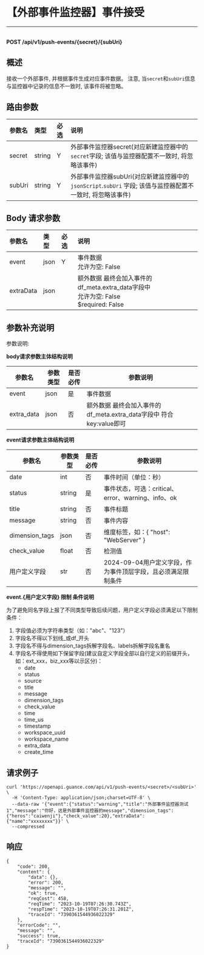 # 【外部事件监控器】事件接受

---

<br />**POST /api/v1/push-events/\{secret\}/\{subUri\}**

## 概述
接收一个外部事件, 并根据事件生成对应事件数据。
注意, 当`secret`和`subUri`信息与监控器中记录的信息不一致时, 该事件将被忽略。




## 路由参数

| 参数名        | 类型     | 必选   | 说明              |
|:-----------|:-------|:-----|:----------------|
| secret | string | Y | 外部事件监控器secret(对应新建监控器中的`secret`字段; 该值与监控器配置不一致时, 将忽略该事件)<br> |
| subUri | string | Y | 外部事件监控器subUri(对应新建监控器中的`jsonScript`.`subUri` 字段; 该值与监控器配置不一致时, 将忽略该事件)<br> |


## Body 请求参数

| 参数名        | 类型     | 必选   | 说明              |
|:-----------|:-------|:-----|:----------------|
| event | json | Y | 事件数据<br>允许为空: False <br> |
| extraData | json |  | 额外数据 最终会加入事件的df_meta.extra_data字段中<br>允许为空: False <br>$required: False <br> |

## 参数补充说明

参数说明:

**body请求参数主体结构说明**

|  参数名                |    参数类型     |   是否必传    |   参数说明  | 
|-----------------------|----------|----------|----------|
|event                  |   json       |   是        |   事件数据 |
|extra_data             |   json       |   否        |   额外数据 最终会加入事件的df_meta.extra_data字段中 符合key:value即可 |

**event请求参数主体结构说明**

|  参数名                |    参数类型     |   是否必传    |   参数说明  | 
|-----------------------|----------|----------|----------|
|date           |   int     |   否        |   事件时间（单位：秒） |
|status           |   string     |   是        |   事件状态，可选：critical、error、warning、info、ok |
|title            |   string     |   否        |   事件标题 |
|message          |   string     |   否        |   事件内容 |
|dimension_tags   |   json       |   否        |   维度标签，如：{ "host": "WebServer" } |
|check_value      |   float      |   否        |   检测值 |
|用户定义字段      |   str      |   否        |   2024-09-04用户定义字段，作为事件顶层字段，且必须满足限制条件 |


**event.{用户定义字段} 限制 条件说明**

为了避免同名字段上报了不同类型导致后续问题，用户定义字段必须满足以下限制条件：  

1. 字段值必须为字符串类型（如："abc"、"123"）  
2. 字段名不得以下划线_或df_开头  
3. 字段名不得与dimension_tags拆解字段名、labels拆解字段名重名  
3. 字段名不得使用如下保留字段(建议自定义字段全部以自行定义的前缀开头，如：ext_xxx，biz_xxx等以示区分)：  
    - date  
    - status  
    - source  
    - title  
    - message  
    - dimension_tags  
    - check_value  
    - time  
    - time_us  
    - timestamp  
    - workspace_uuid  
    - workspace_name  
    - extra_data  
    - create_time  




## 请求例子
```shell
curl 'https://openapi.guance.com/api/v1/push-events/<secret>/<subUri>' \
  -H 'Content-Type: application/json;charset=UTF-8' \
  --data-raw '{"event":{"status":"warning","title":"外部事件监控器测试1","message":"你好，这是外部事件监控器的message","dimension_tags":{"heros":"caiwenji"},"check_value":20},"extraData":{"name":"xxxxxxxx"}}' \
  --compressed
```




## 响应
```shell
{
    "code": 200,
    "content": {
        "data": {},
        "error": 200,
        "message": "",
        "ok": true,
        "reqCost": 458,
        "reqTime": "2023-10-19T07:26:30.743Z",
        "respTime": "2023-10-19T07:26:31.201Z",
        "traceId": "7390361544936022329"
    },
    "errorCode": "",
    "message": "",
    "success": true,
    "traceId": "7390361544936022329"
} 
```




